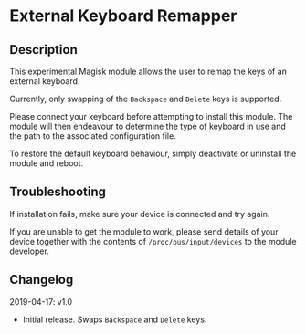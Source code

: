 # **External Keyboard Remapper**

## Description

This experimental Magisk module allows the user to remap the keys of an
external keyboard.

Currently, only swapping of the `Backspace` and `Delete` keys is supported.

Please connect your keyboard before attempting to install this module. The
module will then endeavour to determine the type of keyboard in use and the
path to the associated configuration file.

To restore the default keyboard behaviour, simply deactivate or uninstall the
module and reboot.

## Troubleshooting

If installation fails, make sure your device is connected and try again.

If you are unable to get the module to work, please send details of your
device together with the contents of `/proc/bus/input/devices` to the module
developer.

## Changelog

2019-04-17: v1.0

- Initial release. Swaps `Backspace` and `Delete` keys.
